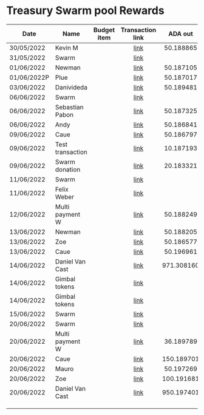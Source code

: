 # Treasury Swarm pool Rewards



<table><thead><tr><th>Date</th><th>Name</th><th data-type="select">Budget item</th><th align="center">Transaction link</th><th align="center">ADA out</th><th align="center">ADA in</th><th>ADA Balance</th><th>Gimbals Out</th><th>Gimbals In</th><th>Gimbals Balance</th><th>AGIX in</th><th>AGIX out</th><th>AGIX Balance</th></tr></thead><tbody><tr><td>30/05/2022</td><td>Kevin M</td><td></td><td align="center"><a href="https://raw.githubusercontent.com/treasuryguild/treasury-v3/main/Transactions/Swarm/Fund8/Treasury-Swarm-pool-Rewards/Bounty/1653931081216-Kevin-M.json">link</a></td><td align="center">50.188865</td><td align="center"></td><td>1860.081169</td><td>50</td><td></td><td>49440.00</td><td></td><td></td><td></td></tr><tr><td>31/05/2022</td><td>Swarm</td><td></td><td align="center"><a href="https://raw.githubusercontent.com/treasuryguild/treasury-v3/main/Transactions/Swarm/Fund8/Treasury-Swarm-pool-Rewards/Incoming/1654021803957-Swarm.json">link</a></td><td align="center"></td><td align="center">385.715206</td><td>2245.796375</td><td></td><td></td><td></td><td></td><td></td><td></td></tr><tr><td>01/06/2022</td><td>Newman</td><td></td><td align="center"><a href="https://raw.githubusercontent.com/treasuryguild/treasury-v3/main/Transactions/Swarm/Fund8/Treasury-Swarm-pool-Rewards/Bounty/1654083958362-Newman.json">link</a></td><td align="center">50.187105</td><td align="center"></td><td>2195.609270</td><td>50</td><td></td><td>49390.00</td><td></td><td></td><td></td></tr><tr><td>01/06/2022P</td><td>Plue</td><td></td><td align="center"><a href="https://raw.githubusercontent.com/treasuryguild/treasury-v3/main/Transactions/Swarm/Fund8/Treasury-Swarm-pool-Rewards/Bounty/1654084392808-Plue.json">link</a></td><td align="center">50.187017</td><td align="center"></td><td>2145.422253</td><td>50</td><td></td><td>49340.00</td><td></td><td></td><td></td></tr><tr><td>03/06/2022</td><td>Danivideda</td><td></td><td align="center"><a href="https://raw.githubusercontent.com/treasuryguild/treasury-v3/main/Transactions/Swarm/Fund8/Treasury-Swarm-pool-Rewards/Bounty/1654253716307-Danivideda.json">link</a></td><td align="center">50.189481</td><td align="center"></td><td>2095.232772</td><td>50</td><td></td><td>49290.00</td><td></td><td></td><td></td></tr><tr><td>06/06/2022</td><td>Swarm</td><td></td><td align="center"><a href="https://raw.githubusercontent.com/treasuryguild/treasury-v3/main/Transactions/Swarm/Fund8/Treasury-Swarm-pool-Rewards/Incoming/1654491293953-Swarm.json">link</a></td><td align="center"></td><td align="center">447.863276</td><td>2543.096048</td><td></td><td></td><td></td><td></td><td></td><td></td></tr><tr><td>06/06/2022</td><td>Sebastian Pabon</td><td></td><td align="center"><a href="https://raw.githubusercontent.com/treasuryguild/treasury-v3/main/Transactions/Swarm/Fund8/Treasury-Swarm-pool-Rewards/Bounty/1654524026485-Sebastian-Pabon.json">link</a></td><td align="center">50.187325</td><td align="center"></td><td>2492.908723</td><td>50</td><td></td><td>49240.00</td><td></td><td></td><td></td></tr><tr><td>06/06/2022</td><td>Andy</td><td></td><td align="center"><a href="https://raw.githubusercontent.com/treasuryguild/treasury-v3/main/Transactions/Swarm/Fund8/Treasury-Swarm-pool-Rewards/Bounty/1654524515805-Andy.json">link</a></td><td align="center">50.186841</td><td align="center"></td><td>2442.721882</td><td>50</td><td></td><td>49190.00</td><td></td><td></td><td></td></tr><tr><td>09/06/2022</td><td>Caue</td><td></td><td align="center"><a href="https://raw.githubusercontent.com/treasuryguild/treasury-v3/main/Transactions/Swarm/Fund8/Treasury-Swarm-pool-Rewards/Bounty/1654749939844-Caue.json">link</a></td><td align="center">50.186797</td><td align="center"></td><td>2392.535085</td><td>50</td><td></td><td>49140.00</td><td></td><td></td><td></td></tr><tr><td>09/06/2022</td><td>Test transaction</td><td></td><td align="center"><a href="https://raw.githubusercontent.com/treasuryguild/treasury-v3/main/Transactions/Swarm/Fund8/Treasury-Swarm-pool-Rewards/Other/1654781130290-Test-transaction.json">link</a></td><td align="center">10.187193</td><td align="center"></td><td>2382.347892</td><td>100</td><td></td><td>49040.00</td><td></td><td></td><td></td></tr><tr><td>09/06/2022</td><td>Swarm donation</td><td></td><td align="center"><a href="https://raw.githubusercontent.com/treasuryguild/treasury-v3/main/Transactions/Swarm/Fund8/Treasury-Swarm-pool-Rewards/Other/1654782510637-Swarm-Donation.json">link</a></td><td align="center">20.183321</td><td align="center"></td><td>2362.164571</td><td></td><td></td><td></td><td></td><td></td><td></td></tr><tr><td>11/06/2022</td><td>Swarm</td><td></td><td align="center"><a href="https://raw.githubusercontent.com/treasuryguild/treasury-v3/main/Transactions/Swarm/Fund8/Treasury-Swarm-pool-Rewards/Incoming/1654964793674-Swarm.json">link</a></td><td align="center"></td><td align="center">530.873491</td><td>22893.038062</td><td></td><td></td><td></td><td></td><td></td><td></td></tr><tr><td>11/06/2022</td><td>Felix Weber</td><td></td><td align="center"><a href="https://raw.githubusercontent.com/treasuryguild/treasury-v3/main/Transactions/Swarm/Fund8/Treasury-Swarm-pool-Rewards/Incoming/1654965370674-Felix-Weber.json">link</a></td><td align="center"></td><td align="center">1.344798</td><td>2894.382860</td><td></td><td></td><td></td><td>10000</td><td></td><td>10000</td></tr><tr><td>12/06/2022</td><td>Multi payment W</td><td></td><td align="center"><a href="https://raw.githubusercontent.com/treasuryguild/treasury-v3/main/Transactions/Swarm/Fund8/Treasury-Swarm-pool-Rewards/Swarm-Contributors/1655053971822-Multi-payment-wallet.json">link</a></td><td align="center">50.188249</td><td align="center"></td><td>2844.194611</td><td>7050</td><td></td><td>41990.00</td><td></td><td></td><td></td></tr><tr><td>13/06/2022</td><td>Newman</td><td></td><td align="center"><a href="https://raw.githubusercontent.com/treasuryguild/treasury-v3/main/Transactions/Swarm/Fund8/Treasury-Swarm-pool-Rewards/Bounty/1655094863734-Newman.json">link</a></td><td align="center">50.188205</td><td align="center"></td><td>2794.006406</td><td>75</td><td></td><td>41915.00</td><td></td><td></td><td></td></tr><tr><td>13/06/2022</td><td>Zoe</td><td></td><td align="center"><a href="https://raw.githubusercontent.com/treasuryguild/treasury-v3/main/Transactions/Swarm/Fund8/Treasury-Swarm-pool-Rewards/Bounty/1655095359255-Zoe.json">link</a></td><td align="center">50.186577</td><td align="center"></td><td>2743.819829</td><td>50</td><td></td><td>41865.00</td><td></td><td></td><td></td></tr><tr><td>13/06/2022</td><td>Caue</td><td></td><td align="center"><a href="https://raw.githubusercontent.com/treasuryguild/treasury-v3/main/Transactions/Swarm/Fund8/Treasury-Swarm-pool-Rewards/Bounty/1655095865873-Caue.json">link</a></td><td align="center">50.196961</td><td align="center"></td><td>2693.622868</td><td>50</td><td></td><td>41815.00</td><td></td><td>50</td><td>9950.00</td></tr><tr><td>14/06/2022</td><td>Daniel Van Cast</td><td></td><td align="center"><a href="https://raw.githubusercontent.com/treasuryguild/treasury-v3/main/Transactions/Swarm/Fund8/Treasury-Swarm-pool-Rewards/Bounty/1655186797822-Daniel-Van-Cast.json">link</a></td><td align="center">971.308160</td><td align="center"></td><td>1722.314708</td><td>250</td><td></td><td>41565.00</td><td></td><td></td><td></td></tr><tr><td>14/06/2022</td><td>Gimbal tokens</td><td></td><td align="center"><a href="https://raw.githubusercontent.com/treasuryguild/treasury-v3/main/Transactions/Swarm/Fund8/Treasury-Swarm-pool-Rewards/Incoming/1655270108927-Gimbal-tokens.json">link</a></td><td align="center"></td><td align="center">1.344798</td><td>1723.659506</td><td></td><td>50000</td><td>91565.00</td><td></td><td></td><td></td></tr><tr><td>14/06/2022</td><td>Gimbal tokens</td><td></td><td align="center"><a href="https://raw.githubusercontent.com/treasuryguild/treasury-v3/main/Transactions/Swarm/Fund8/Treasury-Swarm-pool-Rewards/Incoming/1655270743453-Gimbal-tokens.json">link</a></td><td align="center"></td><td align="center">1.344798</td><td>1725.004304</td><td></td><td>5000</td><td>96565.00</td><td></td><td></td><td></td></tr><tr><td>15/06/2022</td><td>Swarm</td><td></td><td align="center"><a href="https://raw.githubusercontent.com/treasuryguild/treasury-v3/main/Transactions/Swarm/Fund8/Treasury-Swarm-pool-Rewards/Incoming/1655527610766-Swarm.json">link</a></td><td align="center"></td><td align="center">364.123158</td><td>2089.127462</td><td></td><td></td><td></td><td></td><td></td><td></td></tr><tr><td>20/06/2022</td><td>Swarm</td><td></td><td align="center"><a href="https://raw.githubusercontent.com/treasuryguild/treasury-v3/main/Transactions/Swarm/Fund8/Treasury-Swarm-pool-Rewards/Incoming/1655700996286-Swarm.json">link</a></td><td align="center"></td><td align="center">568.998731</td><td>2658.126193</td><td></td><td></td><td></td><td></td><td></td><td></td></tr><tr><td>20/06/2022</td><td>Multi payment W</td><td></td><td align="center"><a href="https://raw.githubusercontent.com/treasuryguild/treasury-v3/main/Transactions/Swarm/Fund8/Treasury-Swarm-pool-Rewards/Swarm-Contributors/1655703544981-Swarm-Multi-Payment-Wallet.json">link</a></td><td align="center">36.189789</td><td align="center"></td><td>2621.936404</td><td>2700</td><td></td><td>93865.00</td><td></td><td></td><td></td></tr><tr><td>20/06/2022</td><td>Caue</td><td></td><td align="center"><a href="https://raw.githubusercontent.com/treasuryguild/treasury-v3/main/Transactions/Swarm/Fund8/Treasury-Swarm-pool-Rewards/Bounty/1655706621684-Caue.json">link</a></td><td align="center">150.189701</td><td align="center"></td><td>2471.746703</td><td>150</td><td></td><td>93715.00</td><td></td><td></td><td></td></tr><tr><td>20/06/2022</td><td>Mauro</td><td></td><td align="center"><a href="https://raw.githubusercontent.com/treasuryguild/treasury-v3/main/Transactions/Swarm/Fund8/Treasury-Swarm-pool-Rewards/Bounty/1655707056883-Mauro.json">link</a></td><td align="center">50.197269</td><td align="center"></td><td>2421.549434</td><td>50</td><td></td><td>93665.00</td><td></td><td>50</td><td>9900.00</td></tr><tr><td>20/06/2022</td><td>Zoe</td><td></td><td align="center"><a href="https://raw.githubusercontent.com/treasuryguild/treasury-v3/main/Transactions/Swarm/Fund8/Treasury-Swarm-pool-Rewards/Bounty/1655707509204-Zoe.json">link</a></td><td align="center">100.191681</td><td align="center"></td><td>2321.357753</td><td>100</td><td></td><td>93565.00</td><td></td><td>100</td><td>9800.00</td></tr><tr><td>20/06/2022</td><td>Daniel Van Cast</td><td></td><td align="center"><a href="https://raw.githubusercontent.com/treasuryguild/treasury-v3/main/Transactions/Swarm/Fund8/Treasury-Swarm-pool-Rewards/Bounty/1655707944890-Daniel-Van-Cast.json">link</a></td><td align="center">950.197401</td><td align="center"></td><td>1371.160352</td><td>250</td><td></td><td>93315.00</td><td></td><td></td><td></td></tr><tr><td></td><td></td><td></td><td align="center"></td><td align="center"></td><td align="center"></td><td></td><td></td><td></td><td></td><td></td><td></td><td></td></tr><tr><td></td><td></td><td></td><td align="center"></td><td align="center"></td><td align="center"></td><td></td><td></td><td></td><td></td><td></td><td></td><td></td></tr><tr><td></td><td></td><td></td><td align="center"></td><td align="center"></td><td align="center"></td><td></td><td></td><td></td><td></td><td></td><td></td><td></td></tr></tbody></table>
